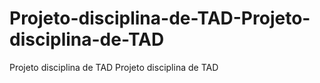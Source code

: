 # Projeto-disciplina-de-TAD-Projeto-disciplina-de-TAD
Projeto disciplina de TAD Projeto disciplina de TAD
